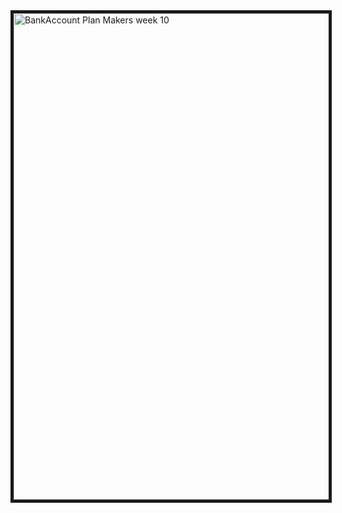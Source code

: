 <img border="5px" width="778" alt="BankAccount Plan Makers week 10" src="https://user-images.githubusercontent.com/75983723/113713064-cc559900-96de-11eb-98b1-4af2cd5ee051.png">

